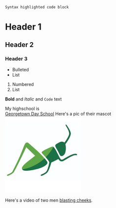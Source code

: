 
```markdown
Syntax highlighted code block
```

# Header 1
## Header 2
### Header 3

- Bulleted
- List

1. Numbered
2. List

**Bold** and _Italic_ and `Code` text





My highschool is  
[Georgetown Day School](https://www.gds.org/)
Here's a pic of their mascot  
![Image](Hopper.png)




Here's a video of two men [blasting cheeks](https://youtu.be/EgK0CQdTXSI).
